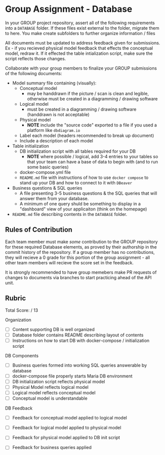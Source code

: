# Group Assignment - Database

In your GROUP project repository, assert all of the following requirements into a `DATABASE` folder. If these files exist external to the folder, migrate them to here.  You make create subfolders to further organize information / files

All documents must be updated to address feedback given for submissions. Ex - if you recieved physical model feedback that effects the conceptual model, redraw it.  If it effected the table intialization script, make sure the script reflects those changes.

Collaborate with your group members to finalize your GROUP submissions of the following documents:

- Model summary file containing (visually):
    - Conceptual model
        - may be handdrawn if the picture / scan is clean and legible, otherwise must be created in a diagramming / drawing software
    - Logical model
        - must be created in a diagramming / drawing software (handdrawn is not acceptable)
    - Physical model
        - **NOTE** include the "source code" exported to a file if you used a platform like `dbdiagram.io`
    - Label each model (headers recommended to break up document)
    - Include a description of each model
- Table initialization
    - DB initialization script with all tables required for your DB
        - **NOTE** where possible / logical, add 3-4 entries to your tables so that your team can have a base of data to begin with (and to run some basic queries)
    - docker-compose.yml file
    - `README.md` file with instructions of how to use `docker compose` to stand up your DB and how to connect to it with `DBeaver`
- Business questions & SQL queries
    - A file presenting 3-5 business questions & the SQL queries that will answer them from your database.
    - A minimum of one query shuld be something to display in a "dashboard" view of your applicaiton (think on the homepage)
- `README.md` file describing contents in the `DATABASE` folder.

## Rules of Contribution

Each team member must make *some* contribution to the GROUP repository for these required Database elements, as proved by their authorship in the commit history of the repository.  If a group member has no contributions, they will recieve a 0 grade for this portion of the group assignment - all other team members will recieve the score set in the feedback.

It is strongly recommended to have group memebers make PR requests of changes to documents via branches to start practicing ahead of the API unit.

## Rubric

Total Score: / 13

Organization
- [ ] Content supporting DB is well organized
- [ ] Database folder contains README describing layout of contents
- [ ] Instructions on how to start DB with docker-compose / initialization script

DB Components
- [ ] Business queries formed into working SQL queries answerable by database
- [ ] docker-compose file properly starts Maria DB environment
- [ ] DB initialization script reflects physical model
- [ ] Physical Model reflects logical model
- [ ] Logical model reflects conceptual model
- [ ] Conceptual model is understandable

DB Feedback
- [ ] Feedback for conceptual model applied to logical model
- [ ] Feedback for logical model applied to physical model
- [ ] Feedback for physical model applied to DB init script
- [ ] Feedback for business queries applied


